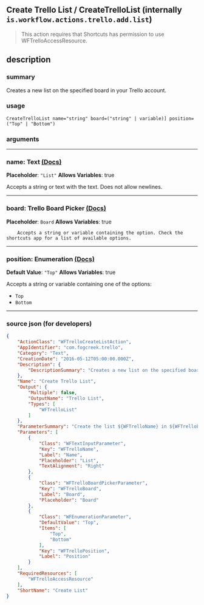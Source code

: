 
## Create Trello List / CreateTrelloList (internally `is.workflow.actions.trello.add.list`)

> This action requires that Shortcuts has permission to use WFTrelloAccessResource.


## description

### summary

Creates a new list on the specified board in your Trello account.


### usage
```
CreateTrelloList name="string" board=("string" | variable)] position=("Top" | "Bottom")
```

### arguments

---

### name: Text [(Docs)](https://pfgithub.github.io/shortcutslang/gettingstarted#text-field)
**Placeholder**: `"List"`
**Allows Variables**: true



Accepts a string 
or text
with the text. Does not allow newlines.

---

### board: Trello Board Picker [(Docs)](https://pfgithub.github.io/shortcutslang/gettingstarted#other-fields)
**Placeholder**: ```
		Board
		```
**Allows Variables**: true



		Accepts a string or variable containing the option. Check the shortcuts app for a list of available options. 

---

### position: Enumeration [(Docs)](https://pfgithub.github.io/shortcutslang/gettingstarted#enum-select-field)
**Default Value**: `"Top"`
**Allows Variables**: true



Accepts a string 
or variable
containing one of the options:

- `Top`
- `Bottom`

---

### source json (for developers)

```json
{
	"ActionClass": "WFTrelloCreateListAction",
	"AppIdentifier": "com.fogcreek.trello",
	"Category": "Text",
	"CreationDate": "2016-05-12T05:00:00.000Z",
	"Description": {
		"DescriptionSummary": "Creates a new list on the specified board in your Trello account."
	},
	"Name": "Create Trello List",
	"Output": {
		"Multiple": false,
		"OutputName": "Trello List",
		"Types": [
			"WFTrelloList"
		]
	},
	"ParameterSummary": "Create the list ${WFTrelloName} in ${WFTrelloBoard}",
	"Parameters": [
		{
			"Class": "WFTextInputParameter",
			"Key": "WFTrelloName",
			"Label": "Name",
			"Placeholder": "List",
			"TextAlignment": "Right"
		},
		{
			"Class": "WFTrelloBoardPickerParameter",
			"Key": "WFTrelloBoard",
			"Label": "Board",
			"Placeholder": "Board"
		},
		{
			"Class": "WFEnumerationParameter",
			"DefaultValue": "Top",
			"Items": [
				"Top",
				"Bottom"
			],
			"Key": "WFTrelloPosition",
			"Label": "Position"
		}
	],
	"RequiredResources": [
		"WFTrelloAccessResource"
	],
	"ShortName": "Create List"
}
```
